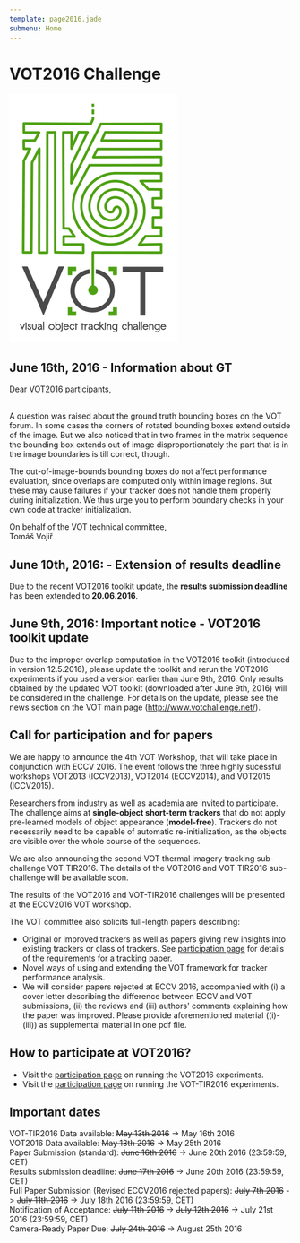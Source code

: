 ```yaml
---
template: page2016.jade
submenu: Home
---
```


# VOT2016 Challenge

<img class="logo float-right frame" src="../img/vot2016_logo_website_large.png" alt="VOT2016" />

## June 16th, 2016 - <a name="info_20160616">Information about GT</a>
Dear VOT2016 participants,

<br>
A question was raised about the ground truth bounding boxes on the VOT forum. In some cases the 
corners of rotated bounding boxes extend outside of the image. But we also noticed that in two 
frames in the matrix sequence the bounding box extends out of image disproportionately the part 
that is in the image boundaries is till correct, though.

The out-of-image-bounds bounding boxes do not affect performance evaluation, since overlaps are 
computed only within image regions. But these may cause failures if your tracker does not handle 
them properly during initialization. We thus urge you to perform boundary checks in your own 
code at tracker initialization.

On behalf of the VOT technical committee, 
<br>
Tom&#225;&#353; Voji&#345;


## June 10th, 2016: - <a name="info_20160610">Extension of results deadline</a>

Due to the recent VOT2016 toolkit update, the **results submission deadline** has been extended 
to **20.06.2016**.


## June 9th, 2016: Important notice - <a name="info_20160609">VOT2016 toolkit update</a>

Due to the improper overlap computation in the VOT2016 toolkit (introduced in version 12.5.2016), 
please update the toolkit and rerun the VOT2016 experiments if you used a version earlier than June 9th, 2016.
Only results obtained by the updated VOT toolkit (downloaded after June 9th, 2016) will be considered in the 
challenge. For details on the update, please see the news section on the VOT main 
page (http://www.votchallenge.net/).


## Call for participation and for papers
We are happy to announce the 4th VOT Workshop, that will take place in conjunction with ECCV 2016.
The event follows the three highly sucessful workshops VOT2013 (ICCV2013), VOT2014 (ECCV2014), and VOT2015 (ICCV2015).

Researchers from industry as well as academia are invited to participate. The challenge aims at **single-object short-term trackers** that do not apply pre-learned models of object appearance (**model-free**). Trackers do not necessarily need to be capable of automatic re-initialization, as the objects are visible over the whole course of the sequences.

We are also announcing the second VOT thermal imagery tracking sub-challenge VOT-TIR2016. The details of the VOT2016 and VOT-TIR2016 sub-challenge will be available soon.

The results of the VOT2016 and VOT-TIR2016 challenges will be presented at the ECCV2016 VOT workshop.

The VOT committee also solicits full-length papers describing:

 * Original or improved trackers as well as papers giving new insights into existing trackers or class of trackers. See [participation page](/vot2016/participation.html) for details of the requirements for a tracking paper.
 * Novel ways of using and extending the VOT framework for tracker performance analysis.
 * We will consider papers rejected at ECCV 2016, accompanied with (i) a cover letter describing the difference between ECCV and VOT submissions, (ii) the reviews and (iii) authors' 
 comments explaining how the paper was improved. Please provide aforementioned material ((i)-(iii)) as supplemental material in one pdf file.


## How to participate at VOT2016?

 * Visit the [participation page](/vot2016/participation.html) on running the VOT2016 experiments.
 * Visit the [participation page](/vot2016/participation.html) on running the VOT-TIR2016 experiments.


## Important dates

VOT-TIR2016 Data available: ~~May 13th 2016~~ -> May 16th 2016 <br>
VOT2016 Data available: ~~May 13th 2016~~ -> May 25th 2016 <br>
Paper Submission (standard): ~~June 16th 2016~~ -> June 20th 2016 (23:59:59, CET) <br>
Results submission deadline: ~~June 17th 2016~~ -> June 20th 2016 (23:59:59, CET) <br>
Full Paper Submission (Revised ECCV2016 rejected papers): ~~July 7th 2016~~ -> ~~July 11th 2016~~ -> July 18th 2016 (23:59:59, CET) <br>
Notification of Acceptance: ~~July 11th 2016~~ -> ~~July 12th 2016~~ -> July 21st 2016 (23:59:59, CET) <br>
Camera-Ready Paper Due: ~~July 24th 2016~~ -> August 25th 2016 <br>


